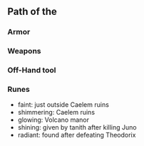 ## Path of the

### Armor

### Weapons

### Off-Hand tool

### Runes
- faint: just outside Caelem ruins
- shimmering: Caelem ruins
- glowing: Volcano manor
- shining: given by tanith after killing Juno
- radiant: found after defeating Theodorix

